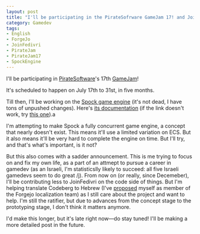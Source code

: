 ```yaml
---
layout: post
title: "I'll be participating in the PirateSofrware GameJam 17! and JoinFedivri"
category: Gamedev
tags:
- English
- ForgeJo
- JoinFedivri
- PirateJam
- PirateJam17
- SpockEngine
---
```


I'll be participating in [PirateSoftware](https://gopiratesoftware.com/)'s 17th [GameJam](https://itch.io/jam/pirate)!

It's scheduled to happen on July 17th to 31st, in five months.

Till then, I'll be working on the [Spock game engine](https://codeberg.org/Laxystem/Spock)
(it's not dead, I have tons of unpushed changes). Here's [its documentation](https://codeberg.laxla.quest/Spock)
(if the link doesn't work, try [this one](https://github.laxla.quest/Spock)).a

I'm attempting to make Spock a fully concurrent game engine,
a concept that nearly doesn't exist. This means it'll use a limited variation on ECS.
But it also means it'll be very hard to complete the engine on time.
But I'll try, and that's what's important, is it not?

But this also comes with a sadder announcement. This is me trying to focus on and fix my own life, as a part of an attmept to pursue a career in gamedev (as an Israeli, I'm statisticslly likely to succeed: all five Israeli gamedevs seem to do great /j). From now on (or really, since Decemeber), I'll be contributing less to JoinFedivri on the code side of things. But I'm helping translate Codeberg to Hebrew (I've [proposed](https://codeberg.org/forgejo/governance/issues/220) myself as member of the Forgejo localization team) as I still care about the project and want to help. I'm still the ratifier, but due to advances from the concept stage to the prototyping stage, I don't think it matters anymore.

I'd make this longer, but it's late right now—do stay tuned!
I'll be making a more detailed post in the future.
